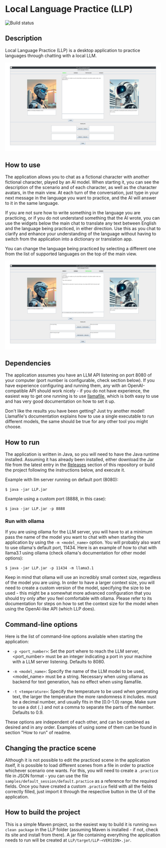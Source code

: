 # Local Language Practice (LLP)

![Build status](https://github.com/ceccon-t/LLP/actions/workflows/main-workflow.yml/badge.svg "Build status")


## Description

Local Language Practice (LLP) is a desktop application to practice languages through chatting with a local LLM.

![Start of a practice session](https://raw.githubusercontent.com/ceccon-t/LLP/main/images/LLP_v1-0-0_sc0.png "Start of a practice session")


## How to use

The application allows you to chat as a fictional character with another fictional character, played by an AI model. When starting it, you can see the description of the scenario and of each character, as well as the character avatars, in the main view. At each turn of the conversation, just type in your next message in the language you want to practice, and the AI will answer to it in the same language.

If you are not sure how to write something in the language you are practicing, or if you do not understand something that the AI wrote, you can use the widgets below the main chat to translate any text between English and the language being practiced, in either direction. Use this as you chat to clarify and enhance your understanding of the language without having to switch from the application into a dictionary or translation app.

You can change the language being practiced by selecting a different one from the list of supported languages on the top of the main view.

![Conversation in progress practicing Portuguese](https://raw.githubusercontent.com/ceccon-t/LLP/main/images/LLP_v1-0-0_sc1.png "Conversation in progress practicing Portuguese")


## Dependencies

The application assumes you have an LLM API listening on port 8080 of your computer (port number is configurable, check section below). If you have experience configuring and running them, any with an OpenAI-compatible API should work nicely - if you do not have experience, the easiest way to get one running is to use [llamafile](https://github.com/mozilla-Ocho/llamafile), which is both easy to use and has very good documentation on how to set it up.

Don't like the results you have been getting? Just try another model! Llamafile's documentation explains how to use a single executable to run different models, the same should be true for any other tool you might choose.


## How to run

The application is written in Java, so you will need to have the Java runtime installed. Assuming it has already been installed, either download the Jar file from the latest entry in the [Releases](https://github.com/ceccon-t/LLP/releases) section of this repository or build the project following the instructions below, and execute it.

Example with llm server running on default port (8080):

`$ java -jar LLP.jar`

Example using a custom port (8888, in this case):

`$ java -jar LLP.jar -p 8888`

### Run with ollama

If you are using ollama for the LLM server, you will have to at a minimum pass the name of the model you want to chat with when starting the application by using the `-m <model_name>` option. You will probably also want to use ollama's default port, 11434. Here is an example of how to chat with llama3.1 using ollama (check ollama's documentation for other model options):

`$ java -jar LLP.jar -p 11434 -m llama3.1`

Keep in mind that ollama will use an incredibly small context size, regardless of the model you are using. In order to have a larger context size, you will need to create a custom version of the model, specifying the size to be used - this might be a somewhat more advanced configuration that you should try only after you feel comfortable with ollama. Please refer to its documentation for steps on how to set the context size for the model when using the OpenAI-like API (which LLP does).


## Command-line options

Here is the list of command-line options available when starting the application:

- `-p <port_number>`: Set the port where to reach the LLM server, <port_number> must be an integer indicating a port in your machine with a LLM server listening. Defaults to 8080.

- `-m <model_name>`: Specify the name of the LLM model to be used, <model_name> must be a string. Necessary when using ollama as backend for text generation, has no effect when using llamafile.

- `-t <temperature>`: Specify the temperature to be used when generating text, the larger the temperature the more randomness it includes. <temperature> must be a decimal number, and usually fits in the [0.0-1.0) range. Make sure to use a dot (`.`) and not a comma to separate the parts of the number. Defaults to 0.9.

These options are independent of each other, and can be combined as desired and in any order. Examples of using some of them can be found in section "How to run" of readme.


## Changing the practice scene

Although it is not possible to edit the practiced scene in the application itself, it is possible to load different scenes from a file in order to practice whichever scenario one wants. For this, you will need to create a `.practice` file in JSON format - you can use the file `samples/default_session/default.practice` as a reference for the required fields. Once you have created a custom `.practice` field with all the fields correctly filled, just import it through the respective button in the UI of the application.


## How to build the project

This is a simple Maven project, so the easiest way to build it is running `mvn clean package` in the LLP folder (assuming Maven is installed - if not, check its site and install from there). A jar file containing everything the application needs to run will be created at `LLP/target/LLP-<VERSION>.jar`.

